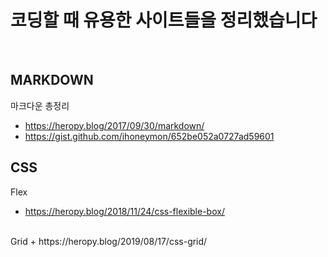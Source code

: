 
# 코딩할 때 유용한 사이트들을 정리했습니다

<br>

## MARKDOWN

마크다운 총정리
+ https://heropy.blog/2017/09/30/markdown/
+ https://gist.github.com/ihoneymon/652be052a0727ad59601

## CSS

Flex
+ https://heropy.blog/2018/11/24/css-flexible-box/
<br>
Grid
+ https://heropy.blog/2019/08/17/css-grid/
